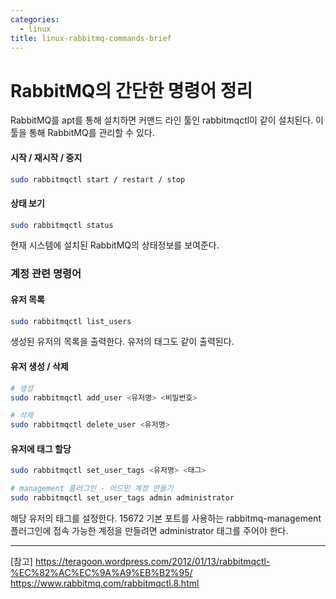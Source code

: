 ```yaml
---
categories:
  - linux
title: linux-rabbitmq-commands-brief
---
```


# RabbitMQ의 간단한 명령어 정리

RabbitMQ를 apt를 통해 설치하면 커맨드 라인 툴인 rabbitmqctl이 같이 설치된다. 이 툴을 통해 RabbitMQ를 관리할 수 있다.

#### 시작 / 재시작 / 중지

```sh
sudo rabbitmqctl start / restart / stop
```

#### 상태 보기

```sh
sudo rabbitmqctl status
```

현재 시스템에 설치된 RabbitMQ의 상태정보를 보여준다.

### 계정 관련 명령어

#### 유저 목록

```sh
sudo rabbitmqctl list_users
```

생성된 유저의 목록을 출력한다. 유저의 태그도 같이 출력된다.

#### 유저 생성 / 삭제

```sh
# 생성
sudo rabbitmqctl add_user <유저명> <비밀번호>

# 삭제
sudo rabbitmqctl delete_user <유저명>
```

#### 유저에 태그 할당

```sh
sudo rabbitmqctl set_user_tags <유저명> <태그>

# management 플러그인 - 어드민 계정 만들기
sudo rabbitmqctl set_user_tags admin administrator
```

해당 유저의 태그를 설정한다. 15672 기본 포트를 사용하는 rabbitmq-management 플러그인에 접속 가능한 계정을 만들려면 administrator 태그를 주어야 한다.


---
[참고]
<https://teragoon.wordpress.com/2012/01/13/rabbitmqctl-%EC%82%AC%EC%9A%A9%EB%B2%95/>
<https://www.rabbitmq.com/rabbitmqctl.8.html>